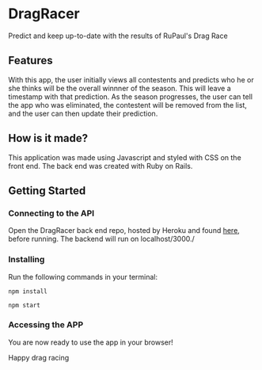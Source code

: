 # DragRacer
Predict and keep up-to-date with the results of RuPaul's Drag Race

## Features
With this app, the user initially views all contestents and predicts who he or she thinks will be the overall winnner of the season. This will leave a timestamp with that prediction. As the season progresses, the user can tell the app who was eliminated, the contestent will be removed from the list, and the user can then update their prediction.

## How is it made?
This application was made using Javascript and styled with CSS on the front end. The back end was created with Ruby on Rails.

## Getting Started
### Connecting to the API
Open the DragRacer back end repo, hosted by Heroku and found [here](https://dragracer.herokuapp.com/), before running. The backend will run on localhost/3000./

### Installing
Run the following commands in your terminal:

```
npm install
```
```
npm start
```

### Accessing the APP
You are now ready to use the app in your browser!

Happy drag racing
